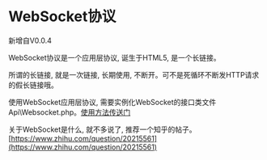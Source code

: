 # WebSocket协议

新增自V0.0.4

WebSocket协议是一个应用层协议, 诞生于HTML5, 是一个长链接。
 
所谓的长链接, 就是一次链接, 长期使用, 不断开。可不是死循环不断发HTTP请求的假长链接哦。

使用WebSocket应用层协议, 需要实例化WebSocket的接口类文件Api\Websocket.php。[使用方法传送门](../3-api/103-websocket.md)

关于WebSocket是什么, 就不多说了, 推荐一个知乎的帖子。[https://www.zhihu.com/question/20215561](https://www.zhihu.com/question/20215561)